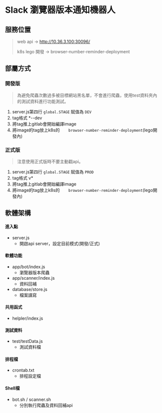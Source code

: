 # Slack 瀏覽器版本通知機器人

## 服務位置
>web api -> http://10.36.3.100:30096/
>
>k8s lego 開發 -> browser-number-reminder-deployment

## 部屬方式
### 開發版

> 為避免爬蟲次數過多被目標網站黑名單，不會進行爬蟲，使用test資料夾內的測試資料進行功能測試。

1. server.js第四行 `global.STAGE` 賦值為 `DEV`
2. tag格式 *--dev
3. 將tag推上gitlab會開始編譯image
4. 將image的tag放上k8s的`	browser-number-reminder-deployment`(lego開發內)

### 正式版
> 注意使用正式版時不要主動戳api。

1. server.js第四行 `global.STAGE` 賦值為 `PROD`
2. tag格式 v*
3. 將tag推上gitlab會開始編譯image
4. 將image的tag放上k8s的`	browser-number-reminder-deployment`(lego開發內)

## 軟體架構
#### 進入點
- server.js
    - 開啟api server，設定目前模式(開發/正式)

#### 軟體功能
- app/bot/index.js
    - 瀏覽器版本爬蟲
- app/scanner/index.js
    - 資料回補
- database/store.js
    - 檔案讀寫

#### 共用函式
- helpler/index.js

#### 測試資料
- test/testData.js
    - 測試資料檔

#### 排程檔
- crontab.txt
    - 排程設定檔
    
#### Shell檔
- bot.sh / scanner.sh
    - 分別執行爬蟲及資料回補api